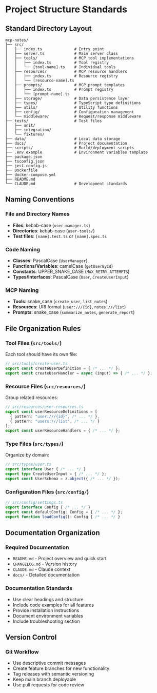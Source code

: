 # Project Structure Standards

## Standard Directory Layout

```
mcp-notes/
├── src/
│   ├── index.ts              # Entry point
│   ├── server.ts             # Main server class
│   ├── tools/                # MCP tool implementations
│   │   ├── index.ts          # Tool registry
│   │   └── [tool-name].ts    # Individual tools
│   ├── resources/            # MCP resource handlers
│   │   ├── index.ts          # Resource registry
│   │   └── [resource-name].ts
│   ├── prompts/              # MCP prompt templates
│   │   ├── index.ts          # Prompt registry
│   │   └── [prompt-name].ts
│   ├── storage/              # Data persistence layer
│   ├── types/                # TypeScript type definitions
│   ├── utils/                # Utility functions
│   ├── config/               # Configuration management
│   └── middleware/           # Request/response middleware
├── tests/                    # Test files
│   ├── unit/
│   ├── integration/
│   └── fixtures/
├── data/                     # Local data storage
├── docs/                     # Project documentation
├── scripts/                  # Build/deployment scripts
├── .env.example              # Environment variables template
├── package.json
├── tsconfig.json
├── jest.config.js
├── Dockerfile
├── docker-compose.yml
├── README.md
└── CLAUDE.md                 # Development standards
```

## Naming Conventions

### File and Directory Names
- **Files**: kebab-case (`user-manager.ts`)
- **Directories**: kebab-case (`user-tools/`)
- **Test files**: `[name].test.ts` or `[name].spec.ts`

### Code Naming
- **Classes**: PascalCase (`UserManager`)
- **Functions/Variables**: camelCase (`getUserById`)
- **Constants**: UPPER_SNAKE_CASE (`MAX_RETRY_ATTEMPTS`)
- **Types/Interfaces**: PascalCase (`User`, `CreateUserInput`)

### MCP Naming
- **Tools**: snake_case (`create_user`, `list_notes`)
- **Resources**: URI format (`user:///{id}`, `notes:///list`)
- **Prompts**: snake_case (`summarize_notes`, `generate_report`)

## File Organization Rules

### Tool Files (`src/tools/`)
Each tool should have its own file:
```typescript
// src/tools/create-user.ts
export const createUserDefinition = { /* ... */ };
export const createUserHandler = async (input) => { /* ... */ };
```

### Resource Files (`src/resources/`)
Group related resources:
```typescript
// src/resources/user-resources.ts
export const userResourceDefinitions = [
  { pattern: "user:///{id}", /* ... */ },
  { pattern: "users:///list", /* ... */ }
];
export const userResourceHandlers = { /* ... */ };
```

### Type Files (`src/types/`)
Organize by domain:
```typescript
// src/types/user.ts
export interface User { /* ... */ }
export type CreateUserInput = { /* ... */ };
export const UserSchema = z.object({ /* ... */ });
```

### Configuration Files (`src/config/`)
```typescript
// src/config/settings.ts
export interface Config { /* ... */ }
export const defaultConfig: Config = { /* ... */ };
export function loadConfig(): Config { /* ... */ }
```

## Documentation Organization

### Required Documentation
- `README.md` - Project overview and quick start
- `CHANGELOG.md` - Version history
- `CLAUDE.md` - Claude context
- `docs/` - Detailed documentation

### Documentation Standards
- Use clear headings and structure
- Include code examples for all features
- Provide installation instructions
- Document environment variables
- Include troubleshooting section

## Version Control

### Git Workflow
- Use descriptive commit messages
- Create feature branches for new functionality
- Tag releases with semantic versioning
- Keep main branch deployable
- Use pull requests for code review
